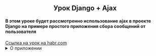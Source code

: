 <h2 align = 'center'>Урок Django + Ajax</h2>

<h4>В этом уроке будет рассмотренно использование ajax в проекте
Django на примере простого приложения сбора сообщений от пользователя
</h4>
<a href="https://habr.com/ru/articles/862780/">Ссылка на урок на habr.com
</a>

<details>
    <summary>О приложении</summary>
    <ul>
        <li>Созданн проект app</li>
        <li>Все приложения будут находится в папке modules</li>
        <li>Все шаблоны, css-стили и js-код будут находится в папке templates</li>
    </ul>
</details>

<br>
